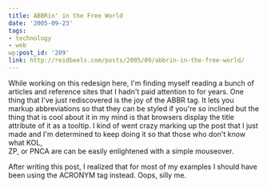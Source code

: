```yaml
---
title: ABBRin' in the Free World
date: '2005-09-23'
tags:
- technology
- web
wp:post_id: '209'
link: http://reidbeels.com/posts/2005/09/abbrin-in-the-free-world/
---
```


While working on this redesign here, I'm finding myself reading a bunch of articles and reference sites that I hadn't paid attention to for years.  One thing that I've just rediscovered is the joy of the 
ABBR tag.  It lets you markup abbreviations so that they can be styled if you're so inclined but the thing that is cool about it in my mind is that browsers display the title attribute of it as a tooltip.  I kind of went crazy marking up the post that I just made and I'm determined to keep doing it so that those who don't know what 
KOL,  
ZP, or 
PNCA are can be easily enlightened with a simple mouseover.

After writing this post, I realized that for most of my examples I should have been using the ACRONYM tag instead.  Oops, silly me.
